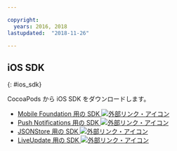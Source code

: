 ```yaml
---

copyright:
  years: 2016, 2018
lastupdated:  "2018-11-26"

---
```


##	iOS SDK
{: #ios_sdk}

CocoaPods から iOS SDK をダウンロードします。

* [Mobile Foundation 用の SDK ![外部リンク・アイコン](../../icons/launch-glyph.svg "外部リンク・アイコン")](https://cocoapods.org/pods/IBMMobileFirstPlatformFoundation)
* [Push Notifications 用の SDK ![外部リンク・アイコン](../../icons/launch-glyph.svg "外部リンク・アイコン")](https://cocoapods.org/pods/IBMMobileFirstPlatformFoundationPush)
* [JSONStore 用の SDK ![外部リンク・アイコン](../../icons/launch-glyph.svg "外部リンク・アイコン")](https://cocoapods.org/pods/IBMMobileFirstPlatformFoundationJSONStore)
* [LiveUpdate 用の SDK ![外部リンク・アイコン](../../icons/launch-glyph.svg "外部リンク・アイコン")](https://cocoapods.org/pods/IBMMobileFirstPlatformFoundationLiveUpdate)

